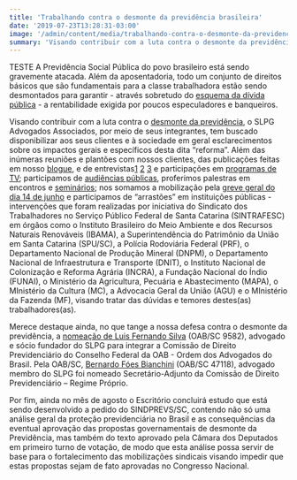 ```yaml
---
title: 'Trabalhando contra o desmonte da previdência brasileira'
date: '2019-07-23T13:28:31-03:00'
image: '/admin/content/media/trabalhando-contra-o-desmonte-da-previdencia-brasileira.jpeg'
summary: 'Visando contribuir com a luta contra o desmonte da previdência, o SLPG Advogados Associados, por meio de seus integrantes, tem buscado disponibilizar aos seus clientes e à sociedade em geral esclarecimentos sobre os impactos gerais e específicos desta dita “reforma”. Além das inúmeras reuniões e plantões com nossos clientes, das publicações feitas em nosso blogue, e de entrevistase participações em programas de TV; participamos de audiências públicas, proferimos palestras em encontros e seminários; nos somamos a mobilização pela greve geral do dia 14 de junho e participamos de “arrastões” em instituições públicas...'
---
```


TESTE A Previdência Social Pública do povo brasileiro está sendo gravemente atacada. Além da aposentadoria, todo um conjunto de direitos básicos que são fundamentais para a classe trabalhadora estão sendo desmontados para garantir - através sobretudo do [esquema da dívida pública](http://www.youtube.com/watch?v=anlS-e663jU&t=7s) - a rentabilidade exigida por poucos especuladores e banqueiros.

Visando contribuir com a luta contra o [desmonte da previdência](http://youtu.be/nH9ylG11XgM), o SLPG Advogados Associados, por meio de seus integrantes, tem buscado disponibilizar aos seus clientes e à sociedade em geral esclarecimentos sobre os impactos gerais e específicos desta dita “reforma”. Além das inúmeras reuniões e plantões com nossos clientes, das publicações feitas em nosso [blogue](/blogue), e de entrevistas[1](http://desacato.info/retrospectiva-os-passos-de-uma-destruicao/) [2](http://youtu.be/AXStPeOppHE) [3](http://youtu.be/SGQSydVuZjs?list=PLBEsi05g3gwGkOwrqo6NExly4wntJHvkg) e participações em [programas de TV](http://youtu.be/OUNj0ZSAzfk); participamos de [audiências públicas](http://youtu.be/2DwlCIP0MQ0?list=PLBEsi05g3gwGkOwrqo6NExly4wntJHvkg), proferimos palestras em encontros e [seminários](http://youtu.be/7E_T95igO1s?list=PLBEsi05g3gwGkOwrqo6NExly4wntJHvkg); nos somamos a mobilização pela [greve geral do dia 14 de junho](/noticias/nota-publica-de-adesao-e-apoio-a-greve-geral-de-14-de-junho) e participamos de “arrastões” em instituições públicas - intervenções que foram realizadas por iniciativa do Sindicato dos Trabalhadores no Serviço Público Federal de Santa Catarina (SINTRAFESC) em órgãos como o Instituto Brasileiro do Meio Ambiente e dos Recursos Naturais Renováveis (IBAMA), a Superintendência do Patrimônio da União em Santa Catarina (SPU/SC), a Polícia Rodoviária Federal (PRF), o Departamento Nacional de Produção Mineral (DNPM), o Departamento Nacional de Infraestrutura e Transporte (DNIT), o Instituto Nacional de Colonização e Reforma Agrária (INCRA), a Fundação Nacional do Índio (FUNAI), o Ministério da Agricultura, Pecuária e Abastecimento (MAPA), o MInistério da Cultura (MC), a Advocacia Geral da União (AGU) e o MInistério da Fazenda (MF), visando tratar das dúvidas e temores destes(as) trabalhadores(as).

Merece destaque ainda, no que tange a nossa defesa contra o desmonte da previdência, a [nomeação de Luis Fernando Silva](/noticias/luis-fernando-silva-e-nomeado-integrante-da-comissao-de-direito-previdenciario-do-conselho) (OAB/SC 9582), advogado e sócio fundador do SLPG para integrar a Comissão de Direito Previdenciário do Conselho Federal da OAB - Ordem dos Advogados do Brasil. Pela OAB/SC, [Bernardo Fóes Bianchini](/noticias/advogadosas-do-slpg-integrarao-comissoes-da-oab-sc) (OAB/SC 47118), advogado membro do SLPG foi nomeado Secretário-Adjunto da Comissão de Direito Previdenciário – Regime Próprio.

Por fim, ainda no mês de agosto o Escritório concluirá estudo que está sendo desenvolvido a pedido do SINDPREVS/SC, contendo não só uma análise geral da proteção previdenciária no Brasil e as consequências da eventual aprovação das propostas governamentais de desmonte da Previdência, mas também do texto aprovado pela Câmara dos Deputados em primeiro turno de votação, de modo que esta análise possa servir de base para o fortalecimento das mobilizações sindicais visando impedir que estas propostas sejam de fato aprovadas no Congresso Nacional.
